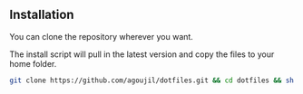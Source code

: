 ## Installation

You can clone the repository wherever you want.

The install script will pull in the latest version and copy the files to your home folder.

```bash
git clone https://github.com/agoujil/dotfiles.git && cd dotfiles && sh install.sh
```
